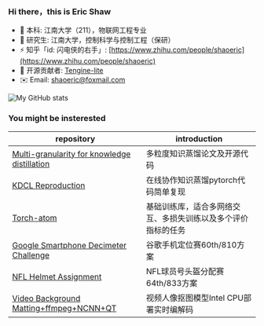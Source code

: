 ### Hi there，this is **Eric Shaw**

- :school: 本科: 江南大学（211），物联网工程专业
- :school: 研究生: 江南大学，控制科学与控制工程（保研）
- ⚡ 知乎「id: 闪电侠的右手」: [https://www.zhihu.com/people/shaoeric](https://www.zhihu.com/people/shaoeric)
- :rocket: 开源贡献者: [Tengine-lite](https://github.com/shaoeric/Tengine)
- ✉️ Email: [shaoeric@foxmail.com](mailto:shaoeric@foxmail.com)

![My GitHub stats](https://github-readme-stats.vercel.app/api?username=shaoeric&count_private=true&show_icons=true)

### You might be insterested

| repository                                                   | introduction                                                 |
| ------------------------------------------------------------ | ------------------------------------------------------------ |
| [Multi-granularity for knowledge distillation](https://github.com/shaoeric/multi-granularity-distillation) | 多粒度知识蒸馏论文及开源代码|
| [KDCL Reproduction](https://github.com/shaoeric/Online-Knowledge-Distillation-via-Collaborative-Learning) | 在线协作知识蒸馏pytorch代码简单复现 |
| [Torch-atom](https://github.com/shaoeric/torch-atom)| 基础训练库，适合多网络交互、多损失训练以及多个评价指标的任务|
| [Google Smartphone Decimeter Challenge](https://github.com/shaoeric/GSDC) | 谷歌手机定位赛60th/810方案|
| [NFL Helmet Assignment](https://github.com/shaoeric/kaggle-NLF-helmet-assignment) | NFL球员号头盔分配赛64th/833方案 |
| [Video Background Matting+ffmpeg+NCNN+QT](https://github.com/shaoeric/VideoBackgroundMatting) | 视频人像抠图模型Intel CPU部署实时编解码|
